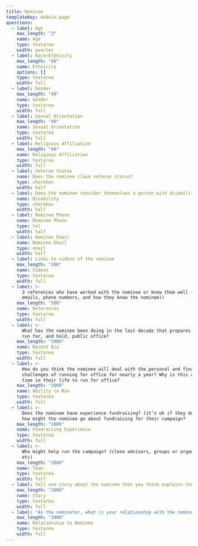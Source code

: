 ```yaml
---
title: Nominee
templateKey: module-page
questions:
  - label: Age
    max_length: "3"
    name: Age
    type: textarea
    width: quarter
  - label: Race/Ethnicity
    max_length: "40"
    name: Ethnicity
    options: []
    type: textarea
    width: full
  - label: Gender
    max_length: "40"
    name: Gender
    type: textarea
    width: full
  - label: Sexual Orientation
    max_length: "40"
    name: Sexual Orientation
    type: textarea
    width: full
  - label: Religious Affiliation
    max_length: "40"
    name: Religious Affiliation
    type: textarea
    width: full
  - label: Veteran Status
    name: Does the nominee claim veteran status?
    type: checkbox
    width: half
  - label: Does the nominee consider themselves a person with disabilities?
    name: Disability
    type: checkbox
    width: half
  - label: Nominee Phone
    name: Nominee Phone
    type: tel
    width: half
  - label: Nominee Email
    name: Nominee Email
    type: email
    width: half
  - label: Links to videos of the nominee
    max_length: "200"
    name: Videos
    type: textarea
    width: full
  - label: >-
      3 references who have worked with the nominee or know them well (names,
      emails, phone numbers, and how they know the nominee))
    max_length: "500"
    name: References
    type: textarea
    width: full
  - label: >-
      What has the nominee been doing in the last decade that prepares them to
      run for, and hold, public office?
    max_length: "3000"
    name: Recent Bio
    type: textarea
    width: full
  - label: >-
      How do you think the nominee will deal with the personal and financial
      challenges of running for office for nearly a year? Why is this a good
      time in their life to run for office?
    max_length: "2000"
    name: Ability to Run
    type: textarea
    width: full
  - label: >-
      Does the nominee have experience fundraising? (it’s ok if they don’t!) And
      how might the nominee go about fundraising for their campaign?
    max_length: "2000"
    name: Fundraising Experience
    type: textarea
    width: full
  - label: >-
      Who might help run the campaign? (close advisors, groups or organizations,
      etc)
    max_length: "2000"
    name: Team
    type: textarea
    width: full
  - label: Tell one story about the nominee that you think explains their values.
    max_length: "2000"
    name: Story
    type: textarea
    width: full
  - label: "As the nominator, what is your relationship with the nominee?"
    max_length: "1000"
    name: Relationship to Nominee
    type: textarea
    width: full
---
```

